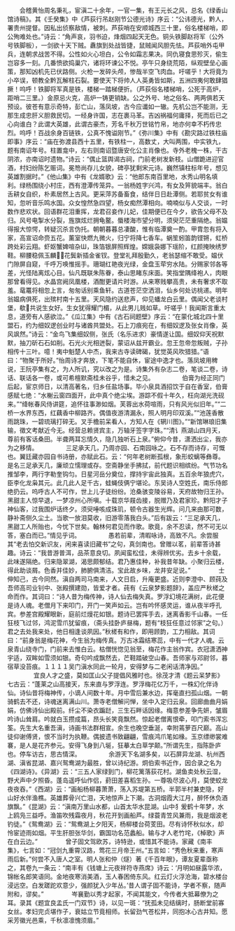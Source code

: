 <!-- { "loadSidebar": true } -->
　　会稽黄怡周名秉礼，宦滇二十余年，一官一集，有王元长之风，总名《绿香山馆诗稿》。其《壬癸集》中《芦荻行吊赵刚节公德光诗》序云：“公讳德光，黔人，署贵州提督。因私出侦察敌情，被刺。芦荻哨在安顺城西三十里，俗名楼梯哨，即公殉难处也。”诗云：“角声哀，羽书迫，烽烟四起天无色。铜头铁脚赵将军（公外号铁脚板），一剑欲十天下贼。纛旗到处战皆捷，鼠贼闻风胆先怯。芦荻哨外屯甲兵，连朝求战苦不得。公性如火心坦白，公令如霜志果决。同仇寝食思殄灭，偷生岂容多一刻。几番愤欲捣巢穴，诸将环谏公不悦。亭午只身绕荒陌，纵观壁垒心画策，那知凶机先已伏路侧。火枪一发碎头颅，惨哉半空飞肉血。吁嗟乎！大将竟为小卒误，顿教全黔瓦解柱石裂。要使天下将帅人人英勇皆如斯，五洲四夷何敢肆猖撅！呜呼！铁脚将军真是铁，楼梯一踏梯便折。（芦荻俗名楼梯哨，公死于高炉，距哨二三里。）金原忌火克，高炉一铸更销缺。公之外号、地之俗名、两两俱若天预设。彼苍有意示奇特，彭亡山，落凤坡，古今应谶如一辙。先机公岂不能测，无那生成忠肝义胆救民切。一经身许国，志在裹马革。吉凶祸福何庸择，死而后已之心向谁白？此谓大英雄，此谓古豪杰，芳名千秋万世铭竹帛，地亦何幸不朽传忠烈。呜呼！百战余身百链铁，公真不愧谥刚节。”《弥川集》中有《勘灾路过铁柱庙即事》序云：“庙在弥渡县西十五里，有铁柱一，高数丈，大叫两围，中实铁九，题有南诏年号。柱置龛中，左右则南诏暨唐安化公主肖像也。寺外老槐一株，干古阴浓，亦南诏时遗物。”诗云：“偶止篮舆谒古祠，门前老树发新枝。山僧跪进迎官酒，村妇纷陈乞赈词。冕笏尚存儿女貌，碑亭犹剩宋元诗。巍然镇柱标年号，想见英雄割据时。”《他山集》中有《龙婿歌》云：“他郎东南百里地，水秀山明名填利。绿杨围绕小村庄，西有澄潭传笼异。一翁杨姓字兴鸿，有女及笄貌端丰。翁白舌耕女自织，朴素居然上古风。更采萍苏备畜食，结伴日日赴潭侧。若耶贫女有谁知，忽听音乐鸣水国。众女惶然急四望，杨女痴然潭相向。喃喃似与人交谈，一时数作悲欢状。回语群花泪重挥，龙君召妾作儿妃，佳期便已在今夕，欲告父母不及归。风号电掣水分裂，旌旗炫烂拥龟鳌。蜃楼海市望分明，须臾茫茫重隔绝。翁媪得报大惊愕，转疑沉杀言伪托。朝朝暮暮总凄酸，惟有临潭奠一酌。甲胄忽有将入家，高宣诏命赍五花。薰室快燃九微火，归宁将降七香车。蜗笙蚓笛韵铿锵，虹桥跨处彩云翔。虾妪蟹婢喧杂Ш，珠箔银屏照辉煌。嫦娥袅娜下瑶阶，红颜掩映绣罗鞋。柳腰稳佩玉麟，花鬓新插金雀钗。登堂礼拜殷勤久，老翁瑟缩不敢受。媪伏门隙屏自窥，千呼万唤惟摇手。珊瑚红艳夜光绿，金盘玉荦穷水陆。分赐家邻各等差，光怪陆离炫心目。仙凡既联朱陈眷，泰山思睹东床面。笑指堂隅绛袍人，肉眼那曾看得见。水晶宫阙凤凰楼，酒酣更请片时游。从来寒贱攀高贵，未有奢求不取羞。鼋鼍将相忽上言，匆匆话别乘鱼轩。古道苍茫空洒泪，仙乡何处访桃递。明年翁媪病俱死，出殡村南十五里。天风隐约送悲声，仰见蟠龙白云里。偶闻父老谈村堡，欷共说生女好。生女犹得耀门楣，从此男儿贱如草。吁嗟乎！我闻斯言重太息，道旁有人感欲泣。”《瓜江集》中有《古石祠题壁》序云：“在蒙化城北四十里盟石，约为细奴逻创业时与诸酋共盟处。石上刀痕宛在，有细奴逻及张女肖像，英风飒然。”诗云：“金鸟飞集细奴侧，张氏（名乐进求）豪情遂让国。细奴仰天祝默默，抽刀斫石石如削。石光火光相迸裂，蒙诏从兹开霸业。忽王忽帝忽叛贼，子孙相传十三叶。噫！夷中魁楚人中杰，我来古寺读碑碣，犹觉英风吹猎猎。”语曰：“物聚于所好。”怡周诗才奔放，下笔不能自休，宦途中逸才也。落凤坡用稗说，王阮亭集有之，为人所讥，究以改之为是。诗集外有杂志二卷，笔谈二卷，诗话、联话各一卷，或可希檀默斋桂未谷乎，惜未之见。
　　
　　伯膏为经正同门后起，宦京师日，以清高著名，归乡任盐场事。毕小泉具酒招饮于自在香室，伯膏感赋七绝：“水榭云窗四面开，此中真个绝尘埃。游踪不假十年久，枉向湖光洗砚来。”“绛帐春风侍讲筵，追怀往事渺如烟。芙蓉出水荷喧雨，只有风光似旧年。”“二桥一水界东西，红藕香中柳路齐。偶值夜游清漏永，照人明月印双溪。”“池莲香散雨跳珠，一碧琉璃打碎无。叉手檐前呆看人，方知人在《辋川图》。”“新馆琳琅旧集输，徵文考献近今无。经营总赖贤宾主，万轴牙签字字珠。”“清讠燕湖山四月天，尊前有客话桑田。半聋两耳忘情久，隐几独听石上泉。”俯仰今昔，潇洒出尘，我亦为之移情。
　　
　　三足承天几，乃周亦园、石南园咏之。石不存而诗存，可慨也。翼廷藏亦园自书诗册，亦赋此石。云：“何年老树断孤根，象形蛟螭等彝尊。是名三足承天几，廉顽立懦理或存。空斋静坐手拂拭，前代题识相缤纷。气节功名推邹李，两行字勒奎钩匀。日星河岳分奠位，撑持宇宙此独真。五百余年狼虎穴，臣李化龙枭其元。此几此人足千古，蛙蝇伎俩宁堪论。东吴诗人空姓氏，南乐侍郎绝扔云。呜呼古人不可作，世上儿子徒纷纷。沧桑骇变陵谷易，天府故物归王孙。黑甜主人惊早退，一梦凉州心所嗔。十载京华屐齿接，脱赠乃及君家珍。黔阳才子神仙客，过我围炉话终夕。须臾唾咳成珠玑，顿令古器生光辉。问几来由那可数，静补斋侧久尘土。当歌一放泪莫收，旧游零落我白头。”后有跋云：“三足承天几，黑甜工人所贻也，今忧下世矣。翰林何君见而作歌。歌竟，余不忍读，然不可无以答，塞白而已。”情见乎词。
　　
　　愚若前辈，清暇咏诗，高致不凡。余尝服其“老去怕交新识友，闲来喜读旧藏书”之句，真剑南也。曾赠以茗，前辈答诗甚趣。诗云：“我昔游普洱，品茶意良切。夙闻蛮松佳，未得辨优劣。去乡十余载，此味遂隔绝。归来隐翠湖，渴思颇郁结。君乃惠佳种，补我昔年缺。小聚归云楼，得此助谈屑。色香并佳妙，肺腑俱清洁。宝此故乡味，龙井安足说。”
　　
　　士伸知己，古今同然。滇自两司马南来，人文日启，升庵更盛。近则李澄中、顾莼及吾师高司业钊中、张殿撰建勋，皆爱才者。莼有《云泉梦影题辞》，盖应严秋槎之命而作。其词曰：“诗人昔为梅传神，诗人仙去梅失真。罗浮幻境花满树，此花便是诗人魂。老僧月下来叩门，开门一笑声如云。岂有吟怀感灵运，谁从夜半呼孔宾。参差宫殿耀眼新，庭前烂熳花如银。题诗已罢挥手去，迷离香影千山春。一任狂枝飞过邻，鸿泥雪爪犹留痕，（斋头挂卧庐昼梅，题有“枝狂任意过邻家”之句。）君之去处我来处，他日相逢谈夙因。”秋槎有和作，即用顾韵，工力相敌。其词曰：“前身翁是梅花神，今生翁为梅传真。万古冰霜结寒蕊，中有一代才人魂。云泉青山绕寺门，门前来去惟白云。枯僧恍惚见翁至，梅花作主翁作宾。衣冠潇洒神宇适，双眸如雪须如银。奇句吟成飘然去，芒鞋踏破空山春。吾师家与邓尉邻，暮宿草没苔痕。１１１１吴门滇水同此一轮月，安得梦与二老闲话清净因。”
　　
　　宜良人才之盛，莫如匡山父子提倡风雅时也。徐茂才清《题云呆梦影》七古云：“蓬莱之山高接天，东来直与罗浮连。罗浮梅花亿万千，一株幻化伴诗仙。诗仙昔将梅神传，小谪人间数十年。月中雪后兼水边，挥毫直扫孤山烟。一朝骑鹤去不还，诗魂迷离满山川。萧寺老僧解问惮，坐中入定归云泉。回廊曲曲月娟娟，仿佛诗仙出殿前。纤尘不染衣蹁跹，三生石畔话因缘。梅意参差争先妍，皱眉吟诗山耸肩。吟就白玉攒成篇，昂头长笑竟飘然。惊起老僧离恨牵，叩门索书浑忘筌。先生大名重吾滇，诗画书法群相宣。余生也晚空垂涎，幸附蔫萝百尺巅。高山徒仰谢傅贤，恨不当时为执鞭。偶披遗书致翩翩，雪痕鸿爪笔如椽。玉京缥缈裳难褰，是人是花齐参元。安得飞身到八埏，狂摹太白草学颠。”所谓先生，指陈卧庐也。停车访古，思古情深。
　　
　　余游天下名湖多矣，以石屏异龙湖、杭州西湖、滇省昆湖、嘉兴鸳鸯湖为最胜，曾以诗纪游。炯伯索书近作，因合录之名为《四湖诗》。《异湖》云：“三五人家绿到门，柳花篱落荻花村。湖鱼卖处秋云湿，野犬声中夕照昏。蓬岛遥呼仙作侣，葑田差喜稻生孙。一尊吸尽波心月，莫使蛟龙夜夜吞。”《西湖》云：“画船杨柳暮萧萧，荡入苏堤第五桥。半郭半村兼吏隐，好山好水伴渔樵。英雄葬骨兴亡泪，天地惊声上下潮。古洞烟霞大江月，醉怀休负酒旗飘。”《昆湖》云：“滇南万里山水都，山首太华水昆湖。山中犭爰鹤十年梦，水上鸥凫三益呼。渔笛吹残霜夜月，秋花开到画船芦。绿蓑青笠风兼雨，我是烟波老钓徒。”《鸳鸯湖》云：“鸳鸯湖上夕阳天，杨柳楼台荷芰田。尽有诗怀秋似水，却怜宦迹雨如烟。平生肝胆张华剑，霸国功名范蠡船。输与才人老竹垞，《棹歌》声在白云边。”
　　
　　曾子固文驾欧苏，诗特逊，或惜其不能诗。家藏《南丰集》，七言如：“冠剑九重霄汉路，莺花三月帝王州。”五言如：“秀色秋来重，寒声雨后新。”何尝不入唐人之室。明人张和仲（燧）著《千百年眼》，谭友夏辈亟称之，其卷九一条云：“南丰有《钱塘上元夜祥符寺燕席》诗云：‘月明如昼露华浓，锦帐名郎笑语同。金地夜寒消美酒，玉人春困倚东风。红云灯火浮沧海，碧水楼台浸远空。白发蹉跎欢意少，强颜犹入少年丛。’昔人谓子固不能诗，学者不察，随声附和，谬矣。”
　　
　　岑襄勤以秀才起家，不闻其能文，今传者大抵幕僚为之耳。录其《题宜良孟氏一门双节》诗，以见一斑：“抚孤未见结缡时，肠断堂前寡女丝。孝妇完贞堪作子，衰姑立节竟相师。长留劲气苍松并，同抱冰心古井知。愿采芳徽光邑乘，千秋凛凛愧须眉。”
　　
